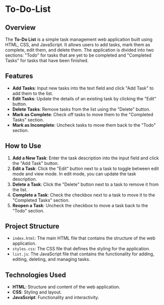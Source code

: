 # To-Do-List


## Overview

The **To-Do List** is a simple task management web application built using HTML, CSS, and JavaScript. It allows users to add tasks, mark them as complete, edit them, and delete them. The application is divided into two sections: "Todo" for tasks that are yet to be completed and "Completed Tasks" for tasks that have been finished.

## Features

- **Add Tasks**: Input new tasks into the text field and click "Add Task" to add them to the list.
- **Edit Tasks**: Update the details of an existing task by clicking the "Edit" button.
- **Delete Tasks**: Remove tasks from the list using the "Delete" button.
- **Mark as Complete**: Check off tasks to move them to the "Completed Tasks" section.
- **Mark as Incomplete**: Uncheck tasks to move them back to the "Todo" section.

## How to Use

1. **Add a New Task**: Enter the task description into the input field and click the "Add Task" button.
2. **Edit a Task**: Click the "Edit" button next to a task to toggle between edit mode and view mode. In edit mode, you can update the task description.
3. **Delete a Task**: Click the "Delete" button next to a task to remove it from the list.
4. **Complete a Task**: Check the checkbox next to a task to move it to the "Completed Tasks" section.
5. **Reopen a Task**: Uncheck the checkbox to move a task back to the "Todo" section.

## Project Structure

- `index.html`: The main HTML file that contains the structure of the web application.
- `styles.css`: The CSS file that defines the styling for the application.
- `list.js`: The JavaScript file that contains the functionality for adding, editing, deleting, and managing tasks.

## Technologies Used

- **HTML**: Structure and content of the web application.
- **CSS**: Styling and layout.
- **JavaScript**: Functionality and interactivity.
